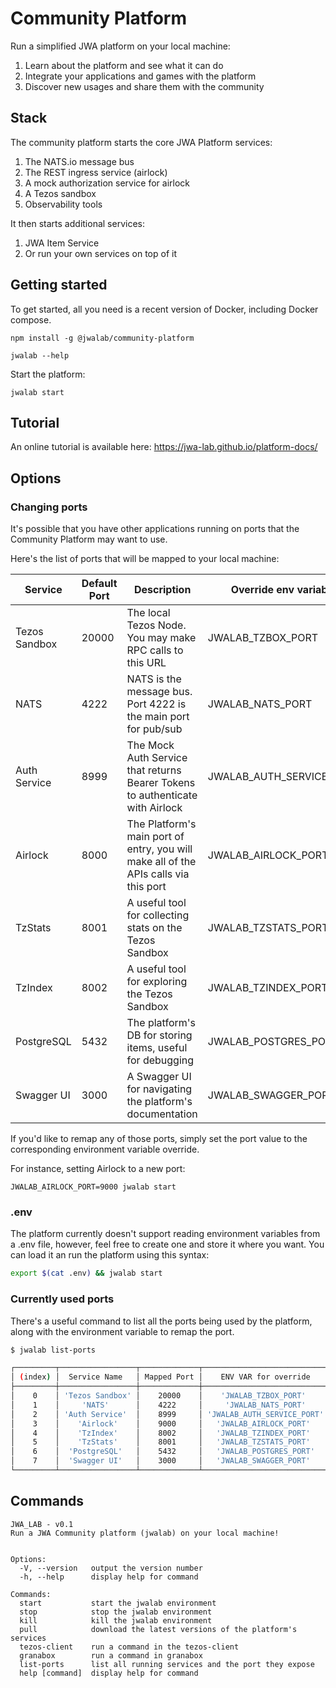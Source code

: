 # Community Platform

Run a simplified JWA platform on your local machine:

1. Learn about the platform and see what it can do
1. Integrate your applications and games with the platform
1. Discover new usages and share them with the community

## Stack

The community platform starts the core JWA Platform services:

1. The NATS.io message bus
1. The REST ingress service (airlock)
1. A mock authorization service for airlock
1. A Tezos sandbox
1. Observability tools

It then starts additional services:

1. JWA Item Service
1. Or run your own services on top of it

## Getting started

To get started, all you need is a recent version of Docker, including Docker compose.

```
npm install -g @jwalab/community-platform

jwalab --help
```

Start the platform:

```
jwalab start
```

## Tutorial

An online tutorial is available here: https://jwa-lab.github.io/platform-docs/

## Options

### Changing ports

It's possible that you have other applications running on ports that the Community Platform may want to use.

Here's the list of ports that will be mapped to your local machine:

| Service       | Default Port | Description                                                                          | Override env variable    |
| ------------- | ------------ | ------------------------------------------------------------------------------------ | ------------------------ |
| Tezos Sandbox | 20000        | The local Tezos Node. You may make RPC calls to this URL                             | JWALAB_TZBOX_PORT        |
| NATS          | 4222         | NATS is the message bus. Port 4222 is the main port for pub/sub                      | JWALAB_NATS_PORT         |
| Auth Service  | 8999         | The Mock Auth Service that returns Bearer Tokens to authenticate with Airlock        | JWALAB_AUTH_SERVICE_PORT |
| Airlock       | 8000         | The Platform's main port of entry, you will make all of the APIs calls via this port | JWALAB_AIRLOCK_PORT      |
| TzStats       | 8001         | A useful tool for collecting stats on the Tezos Sandbox                              | JWALAB_TZSTATS_PORT      |
| TzIndex       | 8002         | A useful tool for exploring the Tezos Sandbox                                        | JWALAB_TZINDEX_PORT      |
| PostgreSQL    | 5432         | The platform's DB for storing items, useful for debugging                            | JWALAB_POSTGRES_PORT     |
| Swagger UI    | 3000         | A Swagger UI for navigating the platform's documentation                             | JWALAB_SWAGGER_PORT      |

If you'd like to remap any of those ports, simply set the port value to the corresponding environment variable override.

For instance, setting Airlock to a new port:

```
JWALAB_AIRLOCK_PORT=9000 jwalab start
```

### .env

The platform currently doesn't support reading environment variables from a .env file, however, feel free to create one and store it where you want. You can load it an run the platform using this syntax:

```sh
export $(cat .env) && jwalab start
```

### Currently used ports

There's a useful command to list all the ports being used by the platform, along with the environment variable to remap the port.

```sh
$ jwalab list-ports

┌─────────┬─────────────────┬─────────────┬────────────────────────────┐
│ (index) │  Service Name   │ Mapped Port │    ENV VAR for override    │
├─────────┼─────────────────┼─────────────┼────────────────────────────┤
│    0    │ 'Tezos Sandbox' │    20000    │    'JWALAB_TZBOX_PORT'     │
│    1    │     'NATS'      │    4222     │     'JWALAB_NATS_PORT'     │
│    2    │ 'Auth Service'  │    8999     │ 'JWALAB_AUTH_SERVICE_PORT' │
│    3    │    'Airlock'    │    9000     │   'JWALAB_AIRLOCK_PORT'    │
│    4    │    'TzIndex'    │    8002     │   'JWALAB_TZINDEX_PORT'    │
│    5    │    'TzStats'    │    8001     │   'JWALAB_TZSTATS_PORT'    │
│    6    │  'PostgreSQL'   │    5432     │   'JWALAB_POSTGRES_PORT'   │
│    7    │  'Swagger UI'   │    3000     │   'JWALAB_SWAGGER_PORT'    │
└─────────┴─────────────────┴─────────────┴────────────────────────────┘
```

## Commands

```
JWA_LAB - v0.1
Run a JWA Community platform (jwalab) on your local machine!


Options:
  -V, --version   output the version number
  -h, --help      display help for command

Commands:
  start           start the jwalab environment
  stop            stop the jwalab environment
  kill            kill the jwalab environment
  pull            download the latest versions of the platform's services
  tezos-client    run a command in the tezos-client
  granabox        run a command in granabox
  list-ports      list all running services and the port they expose
  help [command]  display help for command
```
